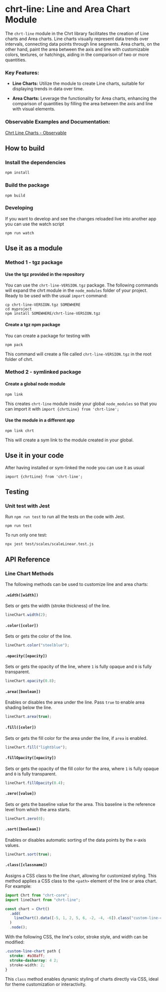 # chrt-line: Line and Area Chart Module

The `chrt-line` module in the Chrt library facilitates the creation of Line charts and Area charts. Line charts visually represent data trends over intervals, connecting data points through line segments. Area charts, on the other hand, paint the area between the axis and line with customizable colors, textures, or hatchings, aiding in the comparison of two or more quantities.

### Key Features:

- **Line Charts:** Utilize the module to create Line charts, suitable for displaying trends in data over time.

- **Area Charts:** Leverage the functionality for Area charts, enhancing the comparison of quantities by filling the area between the axis and line with visual elements.

### Observable Examples and Documentation:

[Chrt Line Charts - Observable](https://observablehq.com/@chrt/line-charts?collection=@chrt/chrt)

## How to build

### Install the dependencies

```
npm install
```

### Build the package

```
npm build
```

### Developing

If you want to develop and see the changes reloaded live into another app you can use the watch script

```
npm run watch
```

## Use it as a module

### Method 1 - tgz package

#### Use the tgz provided in the repository

You can use the `chrt-line-VERSION.tgz` package. The following commands will expand the chrt module in the `node_modules` folder of your project. Ready to be used with the usual `import` command:

```
cp chrt-line-VERSION.tgz SOMEWHERE
cd myproject
npm install SOMEWHERE/chrt-line-VERSION.tgz
```

#### Create a tgz npm package

You can create a package for testing with

```
npm pack
```

This command will create a file called `chrt-line-VERSION.tgz` in the root folder of chrt.

### Method 2 - symlinked package

#### Create a global node module

```
npm link
```

This creates `chrt-line` module inside your global `node_modules` so that you can import it with `import {chrtLine} from 'chrt-line';`

#### Use the module in a different app

```
npm link chrt
```

This will create a sym link to the module created in your global.

## Use it in your code

After having installed or sym-linked the node you can use it as usual

```
import {chrtLine} from 'chrt-line';
```

## Testing

### Unit test with Jest

Run `npm run test` to run all the tests on the code with Jest.

```
npm run test
```

To run only one test:

```
npx jest test/scales/scaleLinear.test.js
```

## API Reference

### Line Chart Methods

The following methods can be used to customize line and area charts:

#### `.width([width])`

Sets or gets the width (stroke thickness) of the line.

```javascript
lineChart.width(2);
```

#### `.color([color])`

Sets or gets the color of the line.

```javascript
lineChart.color("steelblue");
```

#### `.opacity([opacity])`

Sets or gets the opacity of the line, where `1` is fully opaque and `0` is fully transparent.

```javascript
lineChart.opacity(0.8);
```

#### `.area([boolean])`

Enables or disables the area under the line. Pass `true` to enable area shading below the line.

```javascript
lineChart.area(true);
```

#### `.fill([color])`

Sets or gets the fill color for the area under the line, if `area` is enabled.

```javascript
lineChart.fill("lightblue");
```

#### `.fillOpacity([opacity])`

Sets or gets the opacity of the fill color for the area, where `1` is fully opaque and `0` is fully transparent.

```javascript
lineChart.fillOpacity(0.4);
```

#### `.zero([value])`

Sets or gets the baseline value for the area. This baseline is the reference level from which the area starts.

```javascript
lineChart.zero(0);
```

#### `.sort([boolean])`

Enables or disables automatic sorting of the data points by the x-axis values.

```javascript
lineChart.sort(true);
```

#### `.class([classname])`

Assigns a CSS class to the line chart, allowing for customized styling. This method applies a CSS class to the `<path>` element of the line or area chart. For example:

```javascript
import Chrt from "chrt-core";
import lineChart from "chrt-line";

const chart = Chrt()
  .add(
    lineChart().data([-5, 1, 2, 5, 6, -2, -4, -6]).class("custom-line-chart"),
  )
  .node();
```

With the following CSS, the line's color, stroke style, and width can be modified:

```css
.custom-line-chart path {
  stroke: #a38aff;
  stroke-dasharray: 4 2;
  stroke-width: 2;
}
```

This `class` method enables dynamic styling of charts directly via CSS, ideal for theme customization or interactivity.
